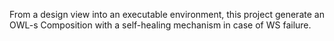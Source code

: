 From a design view into an executable environment, this project generate an OWL-s Composition with a self-healing mechanism in case of WS failure.